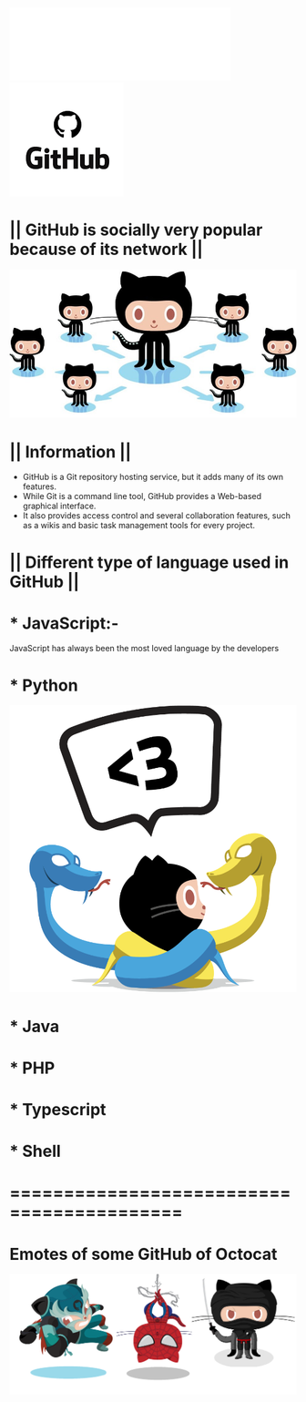 ![](About/Images/logo.png) ![](About/Images/logo2.png)

#  || GitHub is socially very popular because of its network ||
![](About/Images/socialite.jpg)
#  || Information ||
* GitHub is a Git repository hosting service, but it adds many of its own features.
* While Git is a command line tool, GitHub provides a Web-based graphical interface. 
* It also provides access control and several collaboration features, such as a wikis and basic task management tools for every project.

# || Different type of language used in GitHub ||
# * JavaScript:-
   JavaScript has always been the most loved language by the developers
# * Python
![](About/Images/pythocat.png)
# * Java
# * PHP
# * Typescript
# * Shell

#  ==========================================
# Emotes of some GitHub of Octocat
![](About/Images/Untitled.png)
